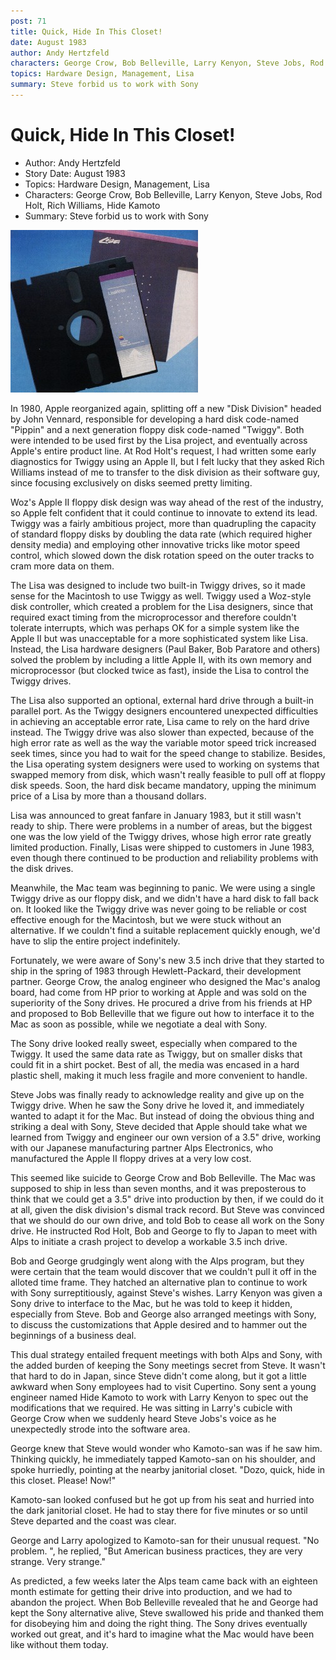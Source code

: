 ```yaml
---
post: 71
title: Quick, Hide In This Closet!
date: August 1983
author: Andy Hertzfeld
characters: George Crow, Bob Belleville, Larry Kenyon, Steve Jobs, Rod Holt, Rich Williams, Hide Kamoto
topics: Hardware Design, Management, Lisa
summary: Steve forbid us to work with Sony
---
```


# Quick, Hide In This Closet!
* Author: Andy Hertzfeld
* Story Date: August 1983
* Topics: Hardware Design, Management, Lisa
* Characters: George Crow, Bob Belleville, Larry Kenyon, Steve Jobs, Rod Holt, Rich Williams, Hide Kamoto
* Summary: Steve forbid us to work with Sony

![A Twiggy diskette](images/Macintosh/twiggy.jpg) 
    
In 1980, Apple reorganized again, splitting off a new "Disk Division" headed by John Vennard, responsible for developing a hard disk code-named "Pippin" and a next generation floppy disk code-named "Twiggy".  Both were intended to be used first by the Lisa project, and eventually across Apple's entire product line.  At Rod Holt's request, I had written some early diagnostics for Twiggy using an Apple II, but I felt lucky that they asked Rich Williams instead of me to transfer to the disk division as their software guy, since focusing exclusively on disks seemed pretty limiting.

Woz's Apple II floppy disk design was way ahead of the rest of the industry, so Apple felt confident that it could continue to innovate to extend its lead.  Twiggy was a fairly ambitious project, more than quadrupling the capacity of standard floppy disks by doubling the data rate (which required higher density media) and employing other innovative tricks like motor speed control, which slowed down the disk rotation speed on the outer tracks to cram more data on them.  

The Lisa was designed to include two built-in Twiggy drives, so it made sense for the Macintosh to use Twiggy as well.  Twiggy used a Woz-style disk controller, which created a problem for the Lisa designers, since that required exact timing from the microprocessor and therefore couldn't tolerate interrupts, which was perhaps OK for a simple system like the Apple II but was unacceptable for a more sophisticated system like Lisa.  Instead, the Lisa hardware designers (Paul Baker, Bob Paratore and others) solved the problem by including a little Apple II, with its own memory and microprocessor (but clocked twice as fast), inside the Lisa to control the Twiggy drives.

The Lisa also supported an optional, external hard drive through a built-in parallel port.  As the Twiggy designers encountered unexpected difficulties in achieving an acceptable error rate, Lisa came to rely on the hard drive instead.   The Twiggy drive was also slower than expected, because of the high error rate as well as the way the variable motor speed trick increased seek times, since you had to wait for the speed change to stabilize.  Besides, the Lisa operating system designers were used to working on systems that swapped memory from disk, which wasn't really feasible to pull off at floppy disk speeds.  Soon, the hard disk became mandatory, upping the minimum price of a Lisa by more than a thousand dollars.

Lisa was announced to great fanfare in January 1983, but it still wasn't ready to ship.  There were problems in a number of areas, but the biggest one was the low yield of the Twiggy drives, whose high error rate greatly limited production.  Finally, Lisas were shipped to customers in June 1983, even though there continued to be production and reliability problems with the disk drives.

Meanwhile, the Mac team was beginning to panic.  We were using a single Twiggy drive as our floppy disk, and we didn't have a hard disk to fall back on.  It looked like the Twiggy drive was never going to be reliable or cost effective enough for the Macintosh, but we were stuck without an alternative.  If we couldn't find a suitable replacement quickly enough, we'd have to slip the entire project indefinitely.

Fortunately, we were aware of Sony's new 3.5 inch drive that they started to ship in the spring of 1983 through Hewlett-Packard, their development partner.  George Crow, the analog engineer who designed the Mac's analog board, had come from HP prior to working at Apple and was sold on the superiority of the Sony drives.  He procured a drive from his friends at HP and proposed to Bob Belleville that we figure out how to interface it to the Mac as soon as possible, while we negotiate a deal with Sony.

The Sony drive looked really sweet, especially when compared to the Twiggy.  It used the same data rate as Twiggy, but on smaller disks that could fit in a shirt pocket.  Best of all, the media was encased in a hard plastic shell, making it much less fragile and more convenient to handle.

Steve Jobs was finally ready to acknowledge reality and give up on the Twiggy drive.  When he saw the Sony drive he loved it, and immediately wanted to adapt it for the Mac.  But instead of doing the obvious thing and striking a deal with Sony, Steve decided that Apple should take what we learned from Twiggy and engineer our own version of a 3.5" drive, working with our Japanese manufacturing partner Alps Electronics, who manufactured the Apple II floppy drives at a very low cost.

This seemed like suicide to George Crow and Bob Belleville.  The Mac was supposed to ship in less than seven months, and it was preposterous to think that we could get a 3.5" drive into production by then, if we could do it at all, given the disk division's dismal track record.  But Steve was convinced that we should do our own drive, and told Bob to cease all work on the Sony drive.   He instructed Rod Holt, Bob and George to fly to Japan to meet with Alps to initiate a crash project to develop a workable 3.5 inch drive.

Bob and George grudgingly went along with the Alps program, but they were certain that the team would discover that we couldn't pull it off in the alloted time frame.  They hatched an alternative plan to continue to work with Sony surreptitiously, against Steve's wishes.  Larry Kenyon was given a Sony drive to interface to the Mac, but he was told to keep it hidden, especially from Steve.  Bob and George also arranged meetings with Sony, to discuss the customizations that Apple desired and to hammer out the beginnings of a business deal.

This dual strategy entailed frequent meetings with both Alps and Sony, with the added burden of keeping the Sony meetings secret from Steve.  It wasn't that hard to do in Japan, since Steve didn't come along, but it got a little awkward when Sony employees had to visit Cupertino. Sony sent a young engineer named Hide Kamoto to work with Larry Kenyon to spec out the modifications that we required.  He was sitting in Larry's cubicle with George Crow when we suddenly heard Steve Jobs's voice as he unexpectedly strode into the software area.

George knew that Steve would wonder who Kamoto-san was if he saw him.  Thinking quickly, he immediately tapped Kamoto-san on his shoulder, and spoke hurriedly, pointing at the nearby janitorial closet.  "Dozo, quick, hide in this closet. Please! Now!"

Kamoto-san looked confused but he got up from his seat and hurried into the dark janitorial closet.  He had to stay there for five minutes or so until Steve departed and the coast was clear.

George and Larry apologized to Kamoto-san for their unusual request.  "No problem. ", he replied, "But American business practices, they are very strange. Very strange." 

As predicted, a few weeks later the Alps team came back with an eighteen month estimate for getting their drive into production, and we had to abandon the project.  When Bob Belleville revealed that he and George had kept the Sony alternative alive, Steve swallowed his pride and thanked them for disobeying him and doing the right thing.  The Sony drives eventually worked out great, and it's hard to imagine what the Mac would have been like without them today.